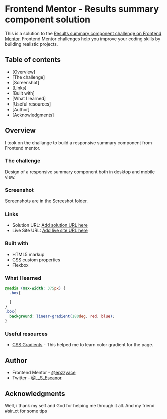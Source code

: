 # Frontend Mentor - Results summary component solution

This is a solution to the [Results summary component challenge on Frontend Mentor](https://www.frontendmentor.io/challenges/results-summary-component-CE_K6s0maV). Frontend Mentor challenges help you improve your coding skills by building realistic projects. 

## Table of contents

  - [Overview]
  - [The challenge]
  - [Screenshot]
  - [Links]
  - [Built with]
  - [What I learned]
  - [Useful resources]
  - [Author]
  - [Acknowledgments]


## Overview

I took on the challange to build a responsive summary component from Frontend mentor.

### The challenge

Design of a responsive summary component both in desktop and mobile view.

### Screenshot

Screenshots are in the Screeshot folder.

### Links

- Solution URL: [Add solution URL here](https://your-solution-url.com)
- Live Site URL: [Add live site URL here](https://your-live-site-url.com)


### Built with

- HTML5 markup
- CSS custom properties
- Flexbox


### What I learned

```css
@media (max-width: 375px) {
  .box{

  }
}
.box{
  background: linear-gradient(180deg, red, blue);
}
```

### Useful resources

- [CSS Gradients](https://https://www.w3schools.com/css/css3_gradients_linear.asp) - This helped me to learn color gradient for the page. 

## Author

- Frontend Mentor - [@epzzyace](https://www.frontendmentor.io/profile/pezzyace)
- Twitter - [@L_S_Escanor](https://www.twitter.com/L_S_Escanor)

## Acknowledgments

Well, i thank my self and God for helping me through it all. And my friend #sir_ct for some tips
